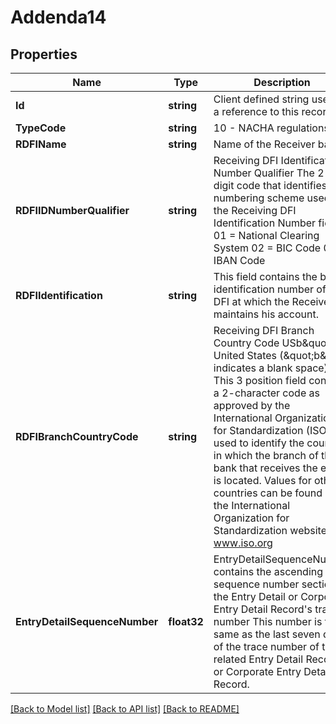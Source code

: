 # Addenda14

## Properties

Name | Type | Description | Notes
------------ | ------------- | ------------- | -------------
**Id** | **string** | Client defined string used as a reference to this record. | [optional] 
**TypeCode** | **string** | 10 - NACHA regulations | [optional] 
**RDFIName** | **string** | Name of the Receiver bank | [optional] 
**RDFIIDNumberQualifier** | **string** | Receiving DFI Identification Number Qualifier The 2-digit code that identifies the numbering scheme used in the Receiving DFI Identification Number field 01 &#x3D; National Clearing System 02 &#x3D; BIC Code 03 &#x3D; IBAN Code  | [optional] 
**RDFIIdentification** | **string** | This field contains the bank identification number of the DFI at which the Receiver maintains his account. | [optional] 
**RDFIBranchCountryCode** | **string** | Receiving DFI Branch Country Code USb\&quot; &#x3D; United States (\&quot;b\&quot; indicates a blank space) This 3 position field contains a 2-character code as approved by the International Organization for Standardization (ISO) used to identify the country in which the branch of the bank that receives the entry is located. Values for other countries can be found on the International Organization for Standardization website: www.iso.org  | [optional] 
**EntryDetailSequenceNumber** | **float32** | EntryDetailSequenceNumber contains the ascending sequence number section of the Entry Detail or Corporate Entry Detail Record&#39;s trace number This number is the same as the last seven digits of the trace number of the related Entry Detail Record or Corporate Entry Detail Record.  | [optional] 

[[Back to Model list]](../README.md#documentation-for-models) [[Back to API list]](../README.md#documentation-for-api-endpoints) [[Back to README]](../README.md)


